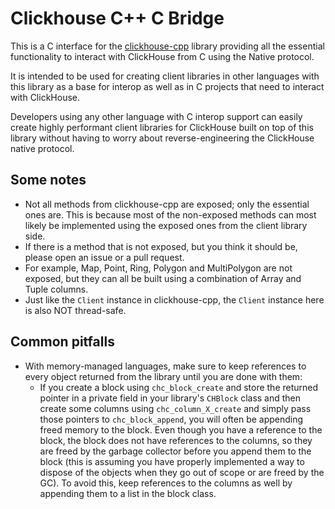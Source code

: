 Clickhouse C++ C Bridge
========================
This is a C interface for the [clickhouse-cpp](https://github.com/ClickHouse/clickhouse-cpp) library providing all
the essential functionality to interact with ClickHouse from C using the Native protocol.

It is intended to be used for creating client libraries in other languages with this library as a base for interop
as well as in C projects that need to interact with ClickHouse.

Developers using any other language with C interop support can easily create highly performant client
libraries for ClickHouse built on top of this library without having to worry about reverse-engineering the ClickHouse
native protocol.

## Some notes

- Not all methods from clickhouse-cpp are exposed; only the essential ones are. This is because most of the
  non-exposed methods can most likely be implemented using the exposed ones from the client library side.
- If there is a method that is not exposed, but you think it should be, please open an issue or a pull request.
- For example, Map, Point, Ring, Polygon and MultiPolygon are not exposed, but they can all be built using a
  combination of Array and Tuple columns.
- Just like the `Client` instance in clickhouse-cpp, the `Client` instance here is also NOT thread-safe.

## Common pitfalls

- With memory-managed languages, make sure to keep references to every object returned from the library until you are
  done with them:
    - If you create a block using `chc_block_create` and store the returned pointer in a private field in
      your library's `CHBlock` class and then create some columns using `chc_column_X_create` and simply pass those
      pointers to
      `chc_block_append`, you will often be appending freed memory to the block. Even though you have a reference to the
      block,
      the block does not have references to the columns, so they are freed by the garbage collector before you append
      them
      to the block (this is assuming you have properly implemented a way to dispose of the objects when they go out of
      scope
      or are freed by the GC). To avoid this, keep references to the columns as well by appending them to a list in the
      block class.
